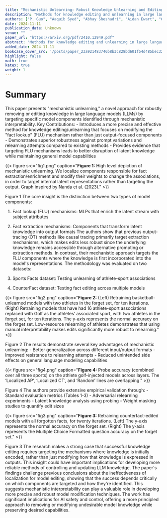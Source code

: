 ```yaml
---
title: "Mechanistic Unlearning: Robust Knowledge Unlearning and Editing via Mechanistic Localization"
description: "Methods for knowledge editing and unlearning in large language models seek to edit or remove undesirable knowledge or capabilities without compromising general language modeling performance. This work"
authors: ["P. Guo", "Aaquib Syed", "Abhay Sheshadri", "Aidan Ewart", "G. Dziugaite"]
date: 2024-11-11
publication_date: Unknown
venue: ""
paper_url: "https://arxiv.org/pdf/2410.12949.pdf"
abstract: "Methods for knowledge editing and unlearning in large language models seek to edit or remove undesirable knowledge or capabilities without compromising general language modeling performance. This work investigates how mechanistic interpretability -- which, in part, aims to identify model components (circuits) associated to specific interpretable mechanisms that make up a model capability -- can improve the precision and effectiveness of editing and unlearning. We find a stark difference in unlearning and edit robustness when training components localized by different methods. We highlight an important distinction between methods that localize components based primarily on preserving outputs, and those finding high level mechanisms with predictable intermediate states. In particular, localizing edits/unlearning to components associated with the lookup-table mechanism for factual recall 1) leads to more robust edits/unlearning across different input/output formats, and 2) resists attempts to relearn the unwanted information, while also reducing unintended side effects compared to baselines, on both a sports facts dataset and the CounterFact dataset across multiple models. We also find that certain localized edits disrupt the latent knowledge in the model more than any other baselines, making unlearning more robust to various attacks."
added_date: 2024-11-11
bookcase_cover_src: '/posts/paper_23a921483746b8b3c828bd601f54d485bec32014/thumbnail.png'
highlight: false
math: true
katex: true
weight: 1
---
```


# Summary

This paper presents "mechanistic unlearning," a novel approach for robustly removing or editing knowledge in large language models (LLMs) by targeting specific model components identified through mechanistic interpretability. Key Contributions: - Introduces a more precise and effective method for knowledge editing/unlearning that focuses on modifying the "fact lookup" (FLU) mechanism rather than just output-focused components - Demonstrates superior robustness against prompt variations and relearning attempts compared to existing methods - Provides evidence that targeting FLU mechanisms leads to better disruption of latent knowledge while maintaining general model capabilities 

{{< figure src="fig1.png" caption="**Figure 1:** High level depiction of mechanistic unlearning. We localize components responsible for fact extraction/enrichment and modify their weights to change the associations, in order to target internal latent representations rather than targeting the output. Graph inspired by Nanda et al. (2023)." >}}

Figure 1 The core insight is the distinction between two types of model components: 

1. Fact lookup (FLU) mechanisms: MLPs that enrich the latent stream with subject attributes 

2. Fact extraction mechanisms: Components that transform latent knowledge into output formats The authors show that previous output-tracing (OT) methods like causal tracing primarily target extraction mechanisms, which makes edits less robust since the underlying knowledge remains accessible through alternative prompting or extraction methods. In contrast, their mechanistic approach targets the FLU components where the knowledge is first incorporated into the model's representations. The methodology was evaluated on two datasets: 

1. Sports Facts dataset: Testing unlearning of athlete-sport associations 

2. CounterFact dataset: Testing fact editing across multiple models 

{{< figure src="fig2.png" caption="**Figure 2:** (Left) Retraining basketball-unlearned models with two athletes in the forget set, for ten iterations. (Right) Retraining models that have had 16 athlete-sport associations replaced with Golf as the athletes’ associated sport, with two athletes in the forget set, for ten iterations. The y-axis represents the normal accuracy on the forget set. Low-resource relearning of athletes demonstrates that using manual interpretability makes edits significantly more robust to relearning." >}}

Figure 2 The results demonstrate several key advantages of mechanistic unlearning: - Better generalization across different input/output formats - Improved resistance to relearning attempts - Reduced unintended side effects on general language modeling capabilities 

{{< figure src="fig4.png" caption="**Figure 4:** Probe accuracy (combined over all three sports) on the athlete golf-injected models across layers. The ‘Localized AP’, ‘Localized CT’, and ‘Random’ lines are overlapping." >}}

Figure 4 The authors provide extensive empirical validation through: - Standard evaluation metrics (Tables 1-3) - Adversarial relearning experiments - Latent knowledge analysis using probing - Weight masking studies to quantify edit sizes 

{{< figure src="fig3.png" caption="**Figure 3:** Retraining counterfact-edited models with all forgotten facts, for twenty iterations. (Left) The y-axis represents the normal accuracy on the forget set. (Right) The y-axis represents the Multiple Choice Formatted question accuracy on the forget set." >}}

Figure 3 The research makes a strong case that successful knowledge editing requires targeting the mechanisms where knowledge is initially encoded, rather than just modifying how that knowledge is expressed in outputs. This insight could have important implications for developing more reliable methods of controlling and updating LLM knowledge. The paper's findings challenge previous conclusions about the ineffectiveness of localization for model editing, showing that the success depends critically on which components are targeted and how they're identified. This suggests mechanistic interpretability can play a valuable role in developing more precise and robust model modification techniques. The work has significant implications for AI safety and control, offering a more principled approach to removing or modifying undesirable model knowledge while preserving desired capabilities.